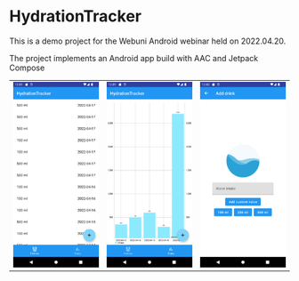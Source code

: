 # HydrationTracker

This is a demo project for the Webuni Android webinar held on 2022.04.20.

The project implements an Android app build with AAC and Jetpack Compose


||||
|---|---|---|
|![main.png](images/main.png)|![stats.png](images/stats.png)|![add.png](images/add.png)|




